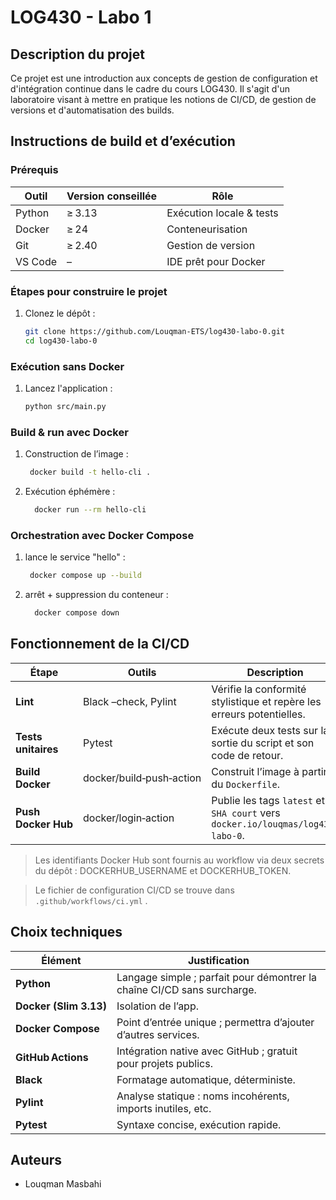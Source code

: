 # LOG430 - Labo 1

## Description du projet

Ce projet est une introduction aux concepts de gestion de configuration et d'intégration continue dans le cadre du cours LOG430. Il s'agit d'un laboratoire visant à mettre en pratique les notions de CI/CD, de gestion de versions et d'automatisation des builds.

## Instructions de build et d’exécution

### Prérequis
| Outil | Version conseillée | Rôle |
|-------|-------------------|------|
| Python | ≥ 3.13 | Exécution locale & tests |
| Docker | ≥ 24 | Conteneurisation |
| Git | ≥ 2.40 | Gestion de version |
|VS Code | – | IDE prêt pour Docker |

### Étapes pour construire le projet

1. Clonez le dépôt :
     ```bash
     git clone https://github.com/Louqman-ETS/log430-labo-0.git
     cd log430-labo-0
     ```
     
### Exécution sans Docker

1. Lancez l'application :
     ```bash
     python src/main.py
     ```
     
### Build & run avec Docker

1. Construction de l’image :
    ```bash
     docker build -t hello-cli .
     ```

2. Exécution éphémère :
   ```bash
     docker run --rm hello-cli
   ```
### Orchestration avec Docker Compose

1. lance le service "hello" :
    ```bash
     docker compose up --build 
    ```

3. arrêt + suppression du conteneur :

   ```bash
     docker compose down
   ```

## Fonctionnement de la CI/CD

| Étape               | Outils                   | Description                                                                    |
| ------------------- | ------------------------ | ------------------------------------------------------------------------------ |
| **Lint**            | Black –check, Pylint     | Vérifie la conformité stylistique et repère les erreurs potentielles.          |
| **Tests unitaires** | Pytest                   | Exécute deux tests sur la sortie du script et son code de retour.              |
| **Build Docker**    | docker/build‑push‑action | Construit l’image à partir du `Dockerfile`.                                    |
| **Push Docker Hub** | docker/login‑action      | Publie les tags `latest` et `SHA court` vers `docker.io/louqmas/log430-labo-0`. |

> Les identifiants Docker Hub sont fournis au workflow via deux secrets du dépôt :
> DOCKERHUB_USERNAME et DOCKERHUB_TOKEN.

> Le fichier de configuration CI/CD se trouve dans `.github/workflows/ci.yml` .

## Choix techniques

| Élément                | Justification                                                                         |
| ---------------------- | ------------------------------------------------------------------------------------- |
| **Python**             | Langage simple ; parfait pour démontrer la chaîne CI/CD sans surcharge.               |
| **Docker (Slim 3.13)** | Isolation de l’app.                                                                   |
| **Docker Compose**     | Point d’entrée unique ; permettra d’ajouter d’autres services.                        |
| **GitHub Actions**     | Intégration native avec GitHub ; gratuit pour projets publics.                        |
| **Black**              | Formatage automatique, déterministe.                                                  |
| **Pylint**             | Analyse statique : noms incohérents, imports inutiles, etc.                           |
| **Pytest**             | Syntaxe concise, exécution rapide.                                                    |

## Auteurs

- Louqman Masbahi
